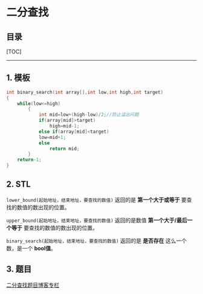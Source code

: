 二分查找
===

目录
---

[TOC]

---

## 1. 模板

```cpp
int binary_search(int array[],int low,int high,int target)
{
    while(low<=high)
        {
            int mid=low+(high-low)/2;//防止溢出问题
            if(array[mid]>target)
                high=mid-1;
            else if(array[mid]<target)
            low=mid+1;
            else
                return mid;
        }
    return-1;
}
```

## 2. STL

`lower_bound(起始地址，结束地址，要查找的数值)` 返回的是 **第一个大于或等于** 要查找的数值的数出现的位置。

`upper_bound(起始地址，结束地址，要查找的数值)` 返回的是数值 **第一个大于/最后一个等于** 要查找的数值的数出现的位置。

`binary_search(起始地址，结束地址，要查找的数值)`  返回的是 **是否存在** 这么一个数，是一个 **bool值**。

## 3. 题目

[二分查找题目博客专栏](https://blog.csdn.net/qq_41729780/category_10008367.html)
